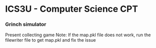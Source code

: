 # ICS3U - Computer Science CPT

### Grinch simulator
Present collecting game
Note: If the map.pkl file does not work, run the filewriter file to get map.pkl and fix the issue
